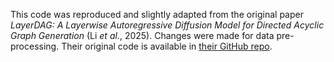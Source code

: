 This code was reproduced and slightly adapted from the original paper *LayerDAG: A Layerwise Autoregressive Diffusion Model for Directed Acyclic Graph Generation* (Li *et al.*, 2025). Changes were made for data pre-processing. Their original code is available in [their GitHub repo](https://github.com/Graph-COM/LayerDAG).